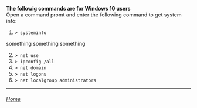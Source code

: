 **The followig commands are for Windows 10 users**
<br>Open a command promt and enter the following command to get system info:
1. ```> systeminfo```

something something something

2. ```> net use```
3. ```> ipconfig /all```
4. ```> net domain```
5. ```> net logons```
6. ```> net localgroup administrators```


---

###### [Home](index.md)
